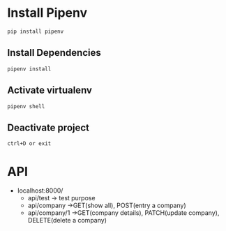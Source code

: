 # Install Pipenv

`pip install pipenv`

## Install Dependencies

`pipenv install`

## Activate virtualenv

`pipenv shell`

## Deactivate project

`ctrl+D or exit`

# API

- localhost:8000/
  - api/test -> test purpose
  - api/company ->GET(show all), POST(entry a company)
  - api/company/1 ->GET(company details), PATCH(update company), DELETE(delete a company)
